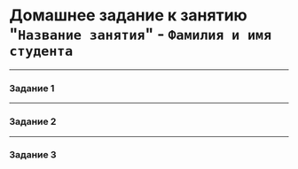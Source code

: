 # Домашнее задание к занятию "`Название занятия`" - `Фамилия и имя студента`



---

### Задание 1



---

### Задание 2


---

### Задание 3



```

